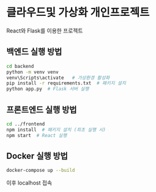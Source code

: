 # 클라우드및 가상화 개인프로젝트
React와 Flask를 이용한 프로젝트

## 백엔드 실행 방법
```bash
cd backend
python -m venv venv
venv\Scripts\activate   # 가상환경 활성화
pip install -r requirements.txt  # 패키지 설치
python app.py  # Flask 서버 실행
```

## 프론트엔드 실행 방법
```bash
cd ../frontend
npm install  # 패키지 설치 (최초 실행 시)
npm start  # React 실행
```

## Docker 실행 방법
```bash
docker-compose up --build
```

이후 localhost 접속